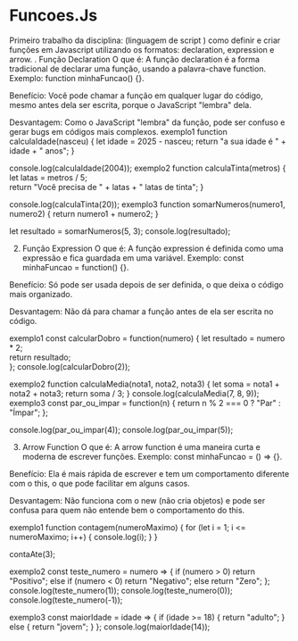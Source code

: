 # Funcoes.Js
Primeiro trabalho da disciplina: (linguagem de script ) como definir e criar funções em Javascript utilizando os formatos: declaration, expression e arrow.
. Função Declaration
O que é: A função declaration é a forma tradicional de declarar uma função, usando a palavra-chave function. Exemplo: function minhaFuncao() {}.

Benefício: Você pode chamar a função em qualquer lugar do código, mesmo antes dela ser escrita, porque o JavaScript "lembra" dela.

Desvantagem: Como o JavaScript "lembra" da função, pode ser confuso e gerar bugs em códigos mais complexos.
 exemplo1
function calculaIdade(nasceu) {
    let idade = 2025 - nasceu;
    return "a sua idade é " + idade + " anos";
  }
  
  console.log(calculaIdade(2004)); 
exemplo2
function calculaTinta(metros) {
    let latas = metros / 5;  
    return "Você precisa de " + latas + " latas de tinta";
}

console.log(calculaTinta(20)); 
exemplo3
function somarNumeros(numero1, numero2) {
return numero1 + numero2;
}

let resultado = somarNumeros(5, 3);
console.log(resultado); 

2. Função Expression
O que é: A função expression é definida como uma expressão e fica guardada em uma variável. Exemplo: const minhaFuncao = function() {}.

Benefício: Só pode ser usada depois de ser definida, o que deixa o código mais organizado.

Desvantagem: Não dá para chamar a função antes de ela ser escrita no código.

exemplo1
const calcularDobro = function(numero) {
let resultado = numero * 2;  
return resultado;            
};
console.log(calcularDobro(2)); 

exemplo2
function calculaMedia(nota1, nota2, nota3) {
    let soma = nota1 + nota2 + nota3;
    return soma / 3;
}
console.log(calculaMedia(7, 8, 9)); 
exemplo3
const par_ou_impar = function(n) {
    return n % 2 === 0 ? "Par" : "Ímpar";
};

console.log(par_ou_impar(4)); 
console.log(par_ou_impar(5)); 


3. Arrow Function
O que é: A arrow function é uma maneira curta e moderna de escrever funções. Exemplo: const minhaFuncao = () => {}.

Benefício: Ela é mais rápida de escrever e tem um comportamento diferente com o this, o que pode facilitar em alguns casos.

Desvantagem: Não funciona com o new (não cria objetos) e pode ser confusa para quem não entende bem o comportamento do this.


exemplo1
function contagem(numeroMaximo) {
    for (let i = 1; i <= numeroMaximo; i++) {
      console.log(i);
    }
  }
  
  contaAte(3); 
  
  exemplo2
  const teste_numero = numero => {
    if (numero > 0) return "Positivo";
    else if (numero < 0) return "Negativo";
    else return "Zero";
};
console.log(teste_numero(1)); 
console.log(teste_numero(0)); 
console.log(teste_numero(-1));    

exemplo3
const maiorIdade = idade => {
    if (idade >= 18) {
      return "adulto";
    } else {
      return "jovem";
    }
  };
  console.log(maiorIdade(14)); 
